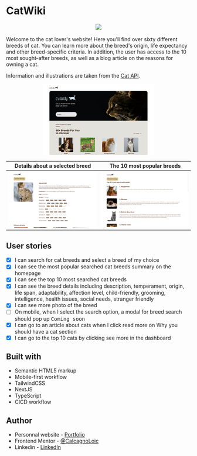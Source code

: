 # CatWiki

<p align="center">
  <a href="https://skillicons.dev">
    <img src="https://skillicons.dev/icons?i=next,ts,tailwind" />
  </a>
</p>

Welcome to the cat lover's website! Here you'll find over sixty different breeds of cat. You can learn more about the breed's origin, life expectancy and other breed-specific criteria. In addition, the user has access to the 10 most sought-after breeds, as well as a blog article on the reasons for owning a cat.

Information and illustrations are taken from the [Cat API](https://thecatapi.com/).

<p align="center">
    <img src="public/img/readme.webp" width="60%">
</p>

| Details about a selected breed | The 10 most popular breeds           |
| ------------------------------ | ------------------------------------ |
| ![](public/img/details.webp)   | ![](public/img/most-researched.webp) |

## User stories

- [x] I can search for cat breeds and select a breed of my choice
- [x] I can see the most popular searched cat breeds summary on the homepage
- [x] I can see the top 10 most searched cat breeds
- [x] I can see the breed details including description, temperament, origin, life span, adaptability, affection level, child-friendly, grooming, intelligence, health issues, social needs, stranger friendly
- [x] I can see more photo of the breed
- [ ] On mobile, when I select the search option, a modal for breed search should pop up <kbd>Coming soon</kbd>
- [x] I can go to an article about cats when I click read more on Why you should have a cat section
- [x] I can go to the top 10 cats by clicking see more in the dashboard

## Built with

- Semantic HTML5 markup
- Mobile-first workflow
- TailwindCSS
- NextJS
- TypeScript
- CICD workflow

## Author

- Personnal website - [Portfolio](https://calcagno-loic.netlify.app/)
- Frontend Mentor - [@CalcagnoLoic](https://www.frontendmentor.io/profile/CalcagnoLoic)
- Linkedin - [LinkedIn](https://www.linkedin.com/in/loic-calcagno/)
